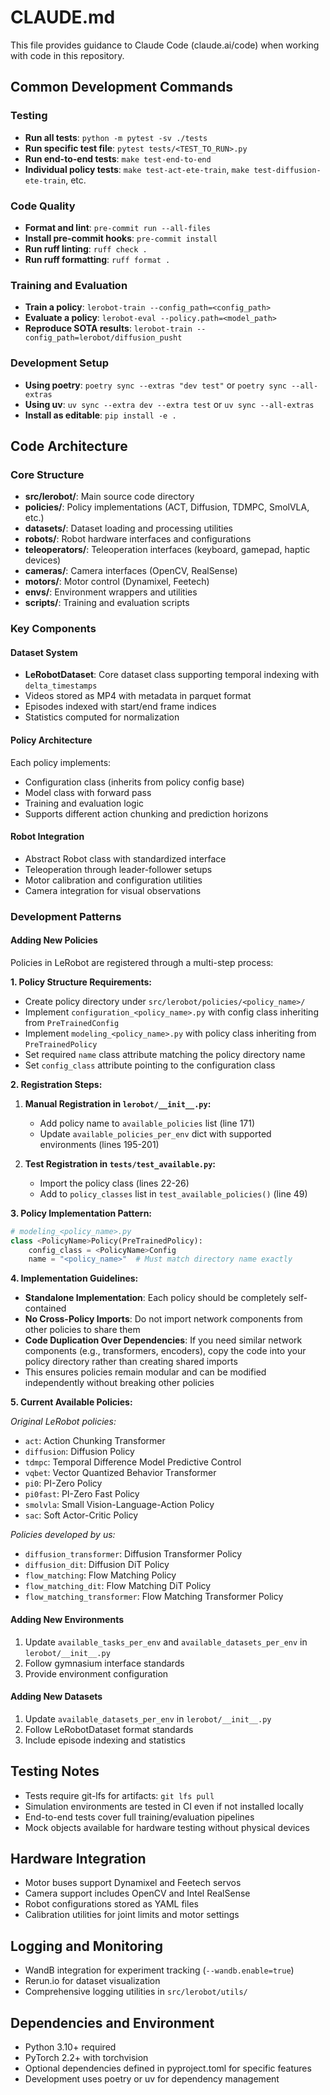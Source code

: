 # CLAUDE.md

This file provides guidance to Claude Code (claude.ai/code) when working with code in this repository.

## Common Development Commands

### Testing
- **Run all tests**: `python -m pytest -sv ./tests`
- **Run specific test file**: `pytest tests/<TEST_TO_RUN>.py`
- **Run end-to-end tests**: `make test-end-to-end`
- **Individual policy tests**: `make test-act-ete-train`, `make test-diffusion-ete-train`, etc.

### Code Quality
- **Format and lint**: `pre-commit run --all-files`
- **Install pre-commit hooks**: `pre-commit install`
- **Run ruff linting**: `ruff check .`
- **Run ruff formatting**: `ruff format .`

### Training and Evaluation
- **Train a policy**: `lerobot-train --config_path=<config_path>`
- **Evaluate a policy**: `lerobot-eval --policy.path=<model_path>`
- **Reproduce SOTA results**: `lerobot-train --config_path=lerobot/diffusion_pusht`

### Development Setup
- **Using poetry**: `poetry sync --extras "dev test"` or `poetry sync --all-extras`
- **Using uv**: `uv sync --extra dev --extra test` or `uv sync --all-extras`
- **Install as editable**: `pip install -e .`

## Code Architecture

### Core Structure
- **src/lerobot/**: Main source code directory
- **policies/**: Policy implementations (ACT, Diffusion, TDMPC, SmolVLA, etc.)
- **datasets/**: Dataset loading and processing utilities
- **robots/**: Robot hardware interfaces and configurations
- **teleoperators/**: Teleoperation interfaces (keyboard, gamepad, haptic devices)
- **cameras/**: Camera interfaces (OpenCV, RealSense)
- **motors/**: Motor control (Dynamixel, Feetech)
- **envs/**: Environment wrappers and utilities
- **scripts/**: Training and evaluation scripts

### Key Components

#### Dataset System
- **LeRobotDataset**: Core dataset class supporting temporal indexing with `delta_timestamps`
- Videos stored as MP4 with metadata in parquet format
- Episodes indexed with start/end frame indices
- Statistics computed for normalization

#### Policy Architecture
Each policy implements:
- Configuration class (inherits from policy config base)
- Model class with forward pass
- Training and evaluation logic
- Supports different action chunking and prediction horizons

#### Robot Integration
- Abstract Robot class with standardized interface
- Teleoperation through leader-follower setups
- Motor calibration and configuration utilities
- Camera integration for visual observations

### Development Patterns

#### Adding New Policies
Policies in LeRobot are registered through a multi-step process:

**1. Policy Structure Requirements:**
- Create policy directory under `src/lerobot/policies/<policy_name>/`
- Implement `configuration_<policy_name>.py` with config class inheriting from `PreTrainedConfig`
- Implement `modeling_<policy_name>.py` with policy class inheriting from `PreTrainedPolicy`
- Set required `name` class attribute matching the policy directory name
- Set `config_class` attribute pointing to the configuration class

**2. Registration Steps:**
1. **Manual Registration in `lerobot/__init__.py`:**
   - Add policy name to `available_policies` list (line 171)
   - Update `available_policies_per_env` dict with supported environments (lines 195-201)

2. **Test Registration in `tests/test_available.py`:**
   - Import the policy class (lines 22-26)
   - Add to `policy_classes` list in `test_available_policies()` (line 49)

**3. Policy Implementation Pattern:**
```python
# modeling_<policy_name>.py
class <PolicyName>Policy(PreTrainedPolicy):
    config_class = <PolicyName>Config
    name = "<policy_name>"  # Must match directory name exactly
```

**4. Implementation Guidelines:**
- **Standalone Implementation**: Each policy should be completely self-contained
- **No Cross-Policy Imports**: Do not import network components from other policies to share them
- **Code Duplication Over Dependencies**: If you need similar network components (e.g., transformers, encoders), copy the code into your policy directory rather than creating shared imports
- This ensures policies remain modular and can be modified independently without breaking other policies

**5. Current Available Policies:**

*Original LeRobot policies:*
- `act`: Action Chunking Transformer
- `diffusion`: Diffusion Policy
- `tdmpc`: Temporal Difference Model Predictive Control
- `vqbet`: Vector Quantized Behavior Transformer
- `pi0`: PI-Zero Policy
- `pi0fast`: PI-Zero Fast Policy
- `smolvla`: Small Vision-Language-Action Policy
- `sac`: Soft Actor-Critic Policy

*Policies developed by us:*
- `diffusion_transformer`: Diffusion Transformer Policy  
- `diffusion_dit`: Diffusion DiT Policy
- `flow_matching`: Flow Matching Policy
- `flow_matching_dit`: Flow Matching DiT Policy
- `flow_matching_transformer`: Flow Matching Transformer Policy

#### Adding New Environments
1. Update `available_tasks_per_env` and `available_datasets_per_env` in `lerobot/__init__.py`
2. Follow gymnasium interface standards
3. Provide environment configuration

#### Adding New Datasets
1. Update `available_datasets_per_env` in `lerobot/__init__.py`
2. Follow LeRobotDataset format standards
3. Include episode indexing and statistics

## Testing Notes
- Tests require git-lfs for artifacts: `git lfs pull`
- Simulation environments are tested in CI even if not installed locally
- End-to-end tests cover full training/evaluation pipelines
- Mock objects available for hardware testing without physical devices

## Hardware Integration
- Motor buses support Dynamixel and Feetech servos
- Camera support includes OpenCV and Intel RealSense
- Robot configurations stored as YAML files
- Calibration utilities for joint limits and motor settings

## Logging and Monitoring
- WandB integration for experiment tracking (`--wandb.enable=true`)
- Rerun.io for dataset visualization
- Comprehensive logging utilities in `src/lerobot/utils/`

## Dependencies and Environment
- Python 3.10+ required
- PyTorch 2.2+ with torchvision
- Optional dependencies defined in pyproject.toml for specific features
- Development uses poetry or uv for dependency management